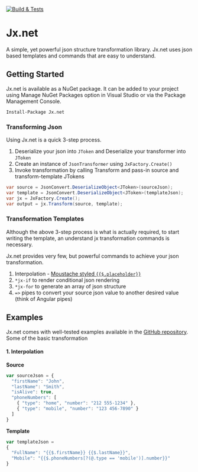 [![Build & Tests](https://ci.appveyor.com/api/projects/status/7a6ncfn79vtl6upu?svg=true)](https://ci.appveyor.com/project/raghu-romp/jx-net)


# Jx.net
A simple, yet powerful json structure transformation library. Jx.net uses json based templates and commands that are easy to understand.

## Getting Started

Jx.net is available as a NuGet package. It can be added to your project using Manage NuGet Packages option in Visual Studio or via the Package Management Console.

```
Install-Package Jx.net
```

### Transforming Json

Using Jx.net is a quick 3-step process. 
1. Deserialize your json into `JToken` and Deserialize your transformer into `JToken`
3. Create an instance of  `JsonTransformer` using `JxFactory.Create()`
4. Invoke transformation by calling Transform and pass-in source and transform-template JTokens

```csharp
var source = JsonConvert.DeserializeObject<JToken>(sourceJson);
var template = JsonConvert.DeserializeObject<JToken>(templateJson);
var jx = JxFactory.Create();
var output = jx.Transform(source, template);
```

### Transformation Templates

Although the above 3-step process is what is actually required, to start writing the template, an understand jx transformation commands is necessary.

Jx.net provides very few, but powerful commands to achieve your json transformation. 
1. Interpolation - [Moustache styled `{{$.placeholder}}`](https://en.wikipedia.org/wiki/Mustache_(template_system))
2. `*jx-if` to render conditional json rendering 
3. `*jx-for` to generate an array of json structure
4. `=>` pipes to convert your source json value to another desired value (think of Angular pipes)


## Examples

Jx.net comes with well-tested examples available in the [GitHub repository](https://github.com/raghu-romp/Jx.net/tree/master/Jx.net.Tests/tests). Some of the basic transformation 

#### 1. Interpolation 

**Source**
```javascript
var sourceJson = {
  "firstName": "John",
  "lastName": "Smith",
  "isAlive": true,
  "phoneNumbers": [
    { "type": "home", "number": "212 555-1234" },
    { "type": "mobile", "number": "123 456-7890" }
  ]
}
```
**Template**
```javascript
var templateJson = 
{
  "FullName": "{{$.firstName}} {{$.lastName}}",
  "Mobile": "{{$.phoneNumbers[?(@.type == 'mobile')].number}}"
}
```
